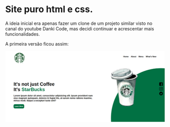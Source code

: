 # Site puro html e css.

A ideia inicial era apenas fazer um clone de um projeto similar visto no canal do youtube Danki Code, mas decidi continuar e acrescentar mais funcionalidades.

A primeira versão ficou assim:

<img src="/starbucks/primeira_versao.png" alt="Primeira verão"/>
